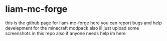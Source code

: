 # liam-mc-forge
this is the github page for liam-mc-forge
here you can report bugs and help develepment for the minecraft modpack
also ill just upload some screenshots in this repo 
also if anyone needs help im here
